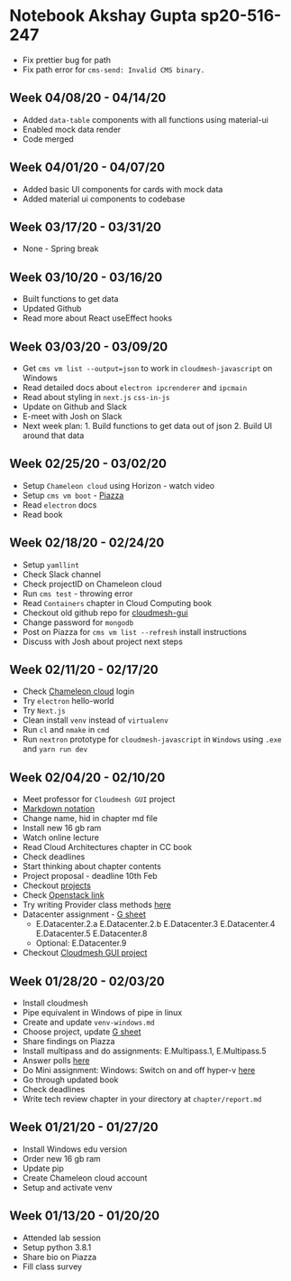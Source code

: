# Notebook Akshay Gupta sp20-516-247
* Fix prettier bug for path
* Fix path error for `cms-send: Invalid CMS binary.`

## Week 04/08/20 - 04/14/20
* Added `data-table` components with all functions using material-ui
* Enabled mock data render
* Code merged

## Week 04/01/20 - 04/07/20
* Added basic UI components for cards with mock data 
* Added material ui components to codebase

## Week 03/17/20 - 03/31/20
* None - Spring break

## Week 03/10/20 - 03/16/20
* Built functions to get data
* Updated Github
* Read more about React useEffect hooks

## Week 03/03/20 - 03/09/20
* Get `cms vm list --output=json` to work in `cloudmesh-javascript` on Windows
* Read detailed docs about `electron ipcrenderer` and `ipcmain` 
* Read about styling in `next.js` `css-in-js`
* Update on Github and Slack
* E-meet with Josh on Slack
* Next week plan: 1. Build functions to get data out of json 2. Build UI around that data

## Week 02/25/20 - 03/02/20
* Setup `Chameleon cloud` using Horizon - watch video
* Setup `cms vm boot` - [Piazza](https://piazza.com/class/k4xfd8nxutk4ka?cid=227)
* Read `electron` docs
* Read book

## Week 02/18/20 - 02/24/20
* Setup `yamllint`
* Check Slack channel
* Check projectID on Chameleon cloud
* Run `cms test` - throwing error
* Read `Containers` chapter in Cloud Computing book
* Checkout old github repo for [cloudmesh-gui](https://github.com/cloudmesh-community/graphql)
* Change password for `mongodb`
* Post on Piazza for `cms vm list --refresh` install instructions
* Discuss with Josh about project next steps

## Week 02/11/20 - 02/17/20
* Check [Chameleon cloud](https://www.chameleoncloud.org/login/?next=/user/projects/37347/) login
* Try `electron` hello-world
* Try `Next.js`
* Clean install `venv` instead of `virtualenv`
* Run `cl` and `nmake` in `cmd`
* Run `nextron` prototype for `cloudmesh-javascript` in `Windows` using `.exe` and `yarn run dev`

## Week 02/04/20 - 02/10/20

* Meet professor for `Cloudmesh GUI` project
* [Markdown notation](https://raw.githubusercontent.com/cloudmesh-community/book/master/chapters/preface/notation.md)
* Change name, hid in chapter md file
* Install new 16 gb ram
* Watch online lecture
* Read Cloud Architectures chapter in CC book
* Check deadlines
* Start thinking about chapter contents
* Project proposal - deadline 10th Feb
* Checkout [projects](https://cloudmesh.github.io/cloudmesh-manual/projects/)
* Check [Openstack link](https://kvm.tacc.chameleoncloud.org/project/)
* Try writing Provider class methods [here](https://piazza.com/class/k4xfd8nxutk4ka?cid=113)
* Datacenter assignment - [G sheet](https://docs.google.com/spreadsheets/d/1gh869zfjA4sVxL8-ga0af2_HLTTuOoD1IReuRSrbq4I/edit#gid=0)
  * E.Datacenter.2.a
    E.Datacenter.2.b
    E.Datacenter.3
    E.Datacenter.4
    E.Datacenter.5
    E.Datacenter.8
  * Optional: E.Datacenter.9
* Checkout [Cloudmesh GUI project](https://cloudmesh.github.io/cloudmesh-manual/projects/project-gui.html)

## Week 01/28/20 - 02/03/20

* Install cloudmesh
* Pipe equivalent in Windows of pipe in linux
* Create and update `venv-windows.md`
* Choose project, update [G sheet](https://docs.google.com/spreadsheets/d/1QxlFCSQI66-zR9H6uI9-N5F99fi23o3enrU51QJdQ7c/edit?usp=sharing) 
* Share findings on Piazza
* Install multipass and do assignments: E.Multipass.1, E.Multipass.5
* Answer polls [here](https://piazza.com/class/k4xfd8nxutk4ka?cid=130)
* Do Mini assignment: Windows: Switch on and off hyper-v [here](https://piazza.com/class/k4xfd8nxutk4ka?cid=106)
* Go through updated book
* Check deadlines
* Write tech review chapter in your directory at `chapter/report.md`

## Week 01/21/20 - 01/27/20

* Install Windows edu version
* Order new 16 gb ram
* Update pip
* Create Chameleon cloud account
* Setup and activate venv

## Week 01/13/20 - 01/20/20

* Attended lab session
* Setup python 3.8.1
* Share bio on Piazza
* Fill class survey

